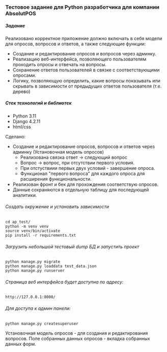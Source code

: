 ### Тестовое задание для Python разработчика для компании  AbsolutPOS

##### Задание
Реализовано	корректное приложение должно включать в себя модели для опросов, вопросов и ответов, а также следующие функции: 

- Создание и редактирование опросов и вопросов через админку.
- Реализацию веб-интерфейса, позволяющего пользователям проходить опросы и отвечать на вопросы.
- Сохранение ответов пользователей в связке с соответствующими опросами.
- Логику, позволяющую определить, какие вопросы показывать или скрывать в зависимости от предыдущих ответов пользователя (т.е. дерево)

##### Стек технологий и библиотек
- Python 3.11
- Django 4.2.11
- html/css

Сделано:
 - Создание и редактирование опросов, вопросов и ответов через админку (Установочная модель опросов)
    - Реализована связка ответ -> следующий вопрос
    - Вопрос -> вопрос, при отсутствии первого условия.
    - При отстуствиии первых двух условий - завершение опроса.
    - Функционал "первого вопроса" для каждого опроса для расширения функциональности.
 - Реализован фронт и бек для прохождения соответствую опросов.
 - Данные сохраняются в отдельную таблицу для последующей аналитики.
 
###### Cоздать окружение и установить зависимости
```
cd ap_test/
python -m venv venv
source venv/bin/activate
pip install -r requirements.txt
```
###### Загрузить небольшой тестовый dump БД и запустить проект
```
python manage.py migrate
python manage.py loaddata test_data.json
python manage.py runserver
```
###### Cтраница веб интерфейса будет доступна по адресу:
```
http://127.0.0.1:8000/
```
###### Для доступа к админ панели:

```
python manage.py createsuperuser
```
Установочная модель опросов	- для создания и редактирования вопросов.
Поле собранных данных опросов - вкладка собранных данных форм.


